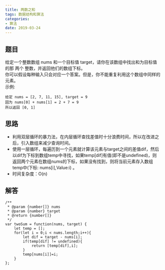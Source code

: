 ```yaml
---
title: 两数之和
tags: 数据结构和算法
categories: 
- 算法
date: 2019-03-24 
---
```


## 题目
给定一个整数数组 nums 和一个目标值 target，请你在该数组中找出和为目标值的那 两个 整数，并返回他们的数组下标。<br/>
你可以假设每种输入只会对应一个答案。但是，你不能重复利用这个数组中同样的元素。<br/>
示例:
```
给定 nums = [2, 7, 11, 15], target = 9
因为 nums[0] + nums[1] = 2 + 7 = 9
所以返回 [0, 1]
```

## 思路
* 利用双层循环的暴力法，在内层循环查找差值时十分浪费时间，所以在改进之后，引入数组来减少查询时间。
* 使用一层循环，每遍历到一个元素就计算该元素与target之间的差值dif，然后以dif为下标到数组temp中寻找，如果temp[dif]有值(即不是undefined)，则返回两个元素在数组nums的下标，如果没有找到，则将当前元素存入数组temp中(下标: nums[i],Value:i) 。
* 时间复杂度：O(n)

## 解答
```
/**
 * @param {number[]} nums
 * @param {number} target
 * @return {number[]}
 */
var twoSum = function(nums, target) {
    let temp = []; 
    for(let i = 0;i < nums.length;i++){
        let dif = target - nums[i];
        if(temp[dif] != undefined){
            return [temp[dif],i];
        }
        temp[nums[i]]=i;
    }
};
```